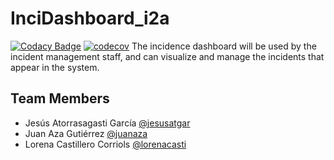 # InciDashboard_i2a

[![Codacy Badge](https://api.codacy.com/project/badge/Grade/a2c41f52eec04a038438c098967eaaae)](https://www.codacy.com/app/juanaza/InciDashboard_i2a?utm_source=github.com&amp;utm_medium=referral&amp;utm_content=Arquisoft/InciDashboard_i2a&amp;utm_campaign=Badge_Grade)
[![codecov](https://codecov.io/gh/Arquisoft/InciDashboard_i2a/branch/master/graph/badge.svg)](https://codecov.io/gh/Arquisoft/InciDashboard_i2a)
The incidence dashboard will be used by the incident management staff, and can visualize and
manage the incidents that appear in the system.

## Team Members
* Jesús Atorrasagasti García [@jesusatgar](https://github.com/jesusatgar)
* Juan Aza Gutiérrez [@juanaza](https://github.com/juanaza)
* Lorena Castillero Corriols [@lorenacasti](https://github.com/lorenacasti)

